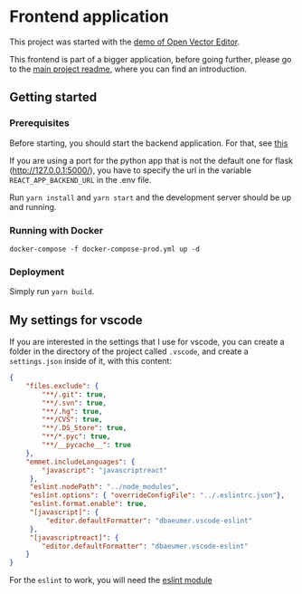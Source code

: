 # Frontend application

This project was started with the [demo of Open Vector Editor](https://github.com/tnrich/ove-react-demo-repo).

This frontend is part of a bigger application, before going further, please go to the [main project readme](https://github.com/manulera/ShareYourCloning), where you can find an introduction.

## Getting started

### Prerequisites

Before starting, you should start the backend application. For that, see [this](https://github.com/manulera/ShareYourCloning_backend)

If you are using a port for the python app that is not the default one for flask (http://127.0.0.1:5000/), you have to specify the url in the variable `REACT_APP_BACKEND_URL` in the .env file.

Run `yarn install` and `yarn start` and the development server should be up and running.

### Running with Docker

```
docker-compose -f docker-compose-prod.yml up -d
```

### Deployment

Simply run `yarn build`.

## My settings for vscode

If you are interested in the settings that I use for vscode, you can create a folder in the directory of the project called `.vscode`, and create a `settings.json` inside of it, with this content:

```json
{
    "files.exclude": {
        "**/.git": true,
        "**/.svn": true,
        "**/.hg": true,
        "**/CVS": true,
        "**/.DS_Store": true,
        "**/*.pyc": true,
        "**/__pycache__": true
    },
    "emmet.includeLanguages": {
        "javascript": "javascriptreact"
     },
     "eslint.nodePath": "../node_modules",
     "eslint.options": { "overrideConfigFile": "../.eslintrc.json"},
     "eslint.format.enable": true,
     "[javascript]": {
         "editor.defaultFormatter": "dbaeumer.vscode-eslint"
     },
     "[javascriptreact]": {
        "editor.defaultFormatter": "dbaeumer.vscode-eslint"
    }
}
```
For the `eslint` to work, you will need the [eslint module](https://marketplace.visualstudio.com/items?itemName=dbaeumer.vscode-eslint)